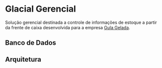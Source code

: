 Glacial Gerencial
=================
Solução gerencial destinada a controle de informações de estoque a partir da frente de caixa desenvolvida para a empresa [Gula Gelada](http://gulagelada.com.br/).

## Banco de Dados

## Arquitetura





